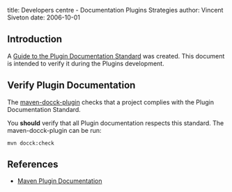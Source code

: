 title: Developers centre - Documentation Plugins Strategies
author: Vincent Siveton
date: 2006-10-01

<!--
Licensed to the Apache Software Foundation (ASF) under one
or more contributor license agreements.  See the NOTICE file
distributed with this work for additional information
regarding copyright ownership.  The ASF licenses this file
to you under the Apache License, Version 2.0 (the
"License"); you may not use this file except in compliance
with the License.  You may obtain a copy of the License at

    http://www.apache.org/licenses/LICENSE-2.0

Unless required by applicable law or agreed to in writing,
software distributed under the License is distributed on an
"AS IS" BASIS, WITHOUT WARRANTIES OR CONDITIONS OF ANY
KIND, either express or implied.  See the License for the
specific language governing permissions and limitations
under the License.
-->
## Introduction

 A [Guide to the Plugin Documentation Standard](../guides/development/guide-plugin-documentation.html) was created. This document is intended to verify it during the Plugins development.

## Verify Plugin Documentation

 The [maven-docck-plugin](../plugins/maven-docck-plugin) checks that a project complies with the Plugin Documentation Standard.

 You **should** verify that all Plugin documentation respects this standard. The maven-docck-plugin can be run:

```
mvn docck:check
```

## References

- [Maven Plugin Documentation](http://cwiki.apache.org/confluence/display/MAVENOLD/Maven+Plugin+Documentation)
